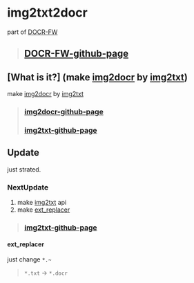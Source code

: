 # img2txt2docr
part of [DOCR-FW](https://github.com/Tax0787/DOCR/DOCR)
> ## [DOCR-FW-github-page](https://Tax0787.github.io/DOCR/DOCR)

## [What is it?] (make [img2docr](https://github.com/Tax0787/DOCR/tree/main/DOCR/img2txt2docr) by [img2txt](https://github.com/Tax0787/DOCR/tree/main/DOCR/README.md#Parts))
make [img2docr](https://github.com/Tax0787/DOCR/tree/main/DOCR/img2txt2docr) by [img2txt](https://github.com/Tax0787/DOCR/tree/main/img2txt)
> ### [img2docr-github-page](https://Tax0787.github.io/DOCR/DOCR/img2txt2docr)
> ### [img2txt-github-page](https://Tax0787.github.io/DOCR/img2txt)

## Update

just strated.

### NextUpdate

1. make [img2txt](https://github.com/Tax0787/DOCR/tree/main/img2txt) api
2. make [ext_replacer](.#ext_replacer)

> ### [img2txt-github-page](https://Tax0787.github.io/DOCR/img2txt)

#### ext_replacer

just change `*.~`
> `*.txt` -> `*.docr`